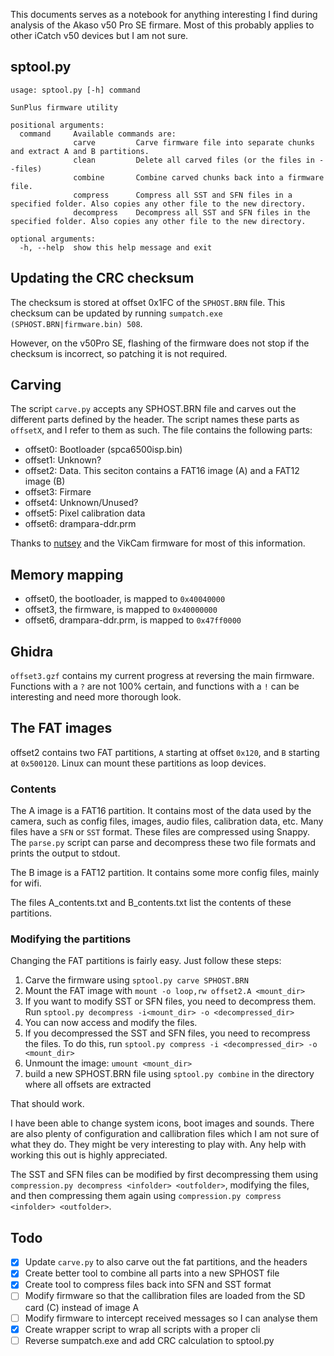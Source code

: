 This documents serves as a notebook for anything interesting I find during
analysis of the Akaso v50 Pro SE firmare. Most of this probably applies to 
other iCatch v50 devices but I am not sure.

## sptool.py
```
usage: sptool.py [-h] command

SunPlus firmware utility

positional arguments:
  command     Available commands are:
              carve       	Carve firmware file into separate chunks and extract A and B partitions.
              clean       	Delete all carved files (or the files in --files)
              combine     	Combine carved chunks back into a firmware file.
              compress    	Compress all SST and SFN files in a specified folder. Also copies any other file to the new directory.
              decompress  	Decompress all SST and SFN files in the specified folder. Also copies any other file to the new directory.

optional arguments:
  -h, --help  show this help message and exit
```

## Updating the CRC checksum
The checksum is stored at offset 0x1FC of the `SPHOST.BRN` file. This checksum 
can be updated by running `sumpatch.exe (SPHOST.BRN|firmware.bin) 508`.

However, on the v50Pro SE, flashing of the firmware does not stop if the 
checksum is incorrect, so patching it is not required. 

## Carving
The script `carve.py` accepts any SPHOST.BRN file and carves out the different 
parts defined by the header. The script names these parts as `offsetX`, and I 
refer to them as such. The file contains the following parts:

- offset0: Bootloader (spca6500isp.bin)
- offset1: Unknown?
- offset2: Data. This seciton contains a FAT16 image (A) and a FAT12 image (B)
- offset3: Firmare
- offset4: Unknown/Unused?
- offset5: Pixel calibration data
- offset6: drampara-ddr.prm

Thanks to [nutsey](https://www.goprawn.com/forum/sunplus-cams/10333-icatch-sunplus-firmware-hacks?p=17034#post17034) 
and the VikCam firmware for most of this information. 


## Memory mapping
- offset0, the bootloader, is mapped to `0x40040000`
- offset3, the firmware, is mapped to `0x40000000`
- offset6, drampara-ddr.prm, is mapped to `0x47ff0000`


## Ghidra
`offset3.gzf` contains my current progress at reversing the main firmware.
Functions with a `?` are not 100% certain, and functions with a `!` can be
interesting and need more thorough look.


## The FAT images
offset2 contains two FAT partitions, `A` starting at offset `0x120`, and `B` 
starting at `0x500120`. Linux can mount these partitions as loop devices.

### Contents
The A image is a FAT16 partition. It contains most of the data used by the 
camera, such as config files, images, audio files, calibration data, etc.
Many files have a `SFN` or `SST` format. These files are compressed using 
Snappy. The `parse.py` script can parse and decompress these two file formats 
and prints the output to stdout. 

The B image is a FAT12 partition. It contains some more config files, mainly 
for wifi.

The files A\_contents.txt and B\_contents.txt list the contents of these 
partitions.

### Modifying the partitions
Changing the FAT partitions is fairly easy. Just follow these steps:
1. Carve the firmware using `sptool.py carve SPHOST.BRN`
2. Mount the FAT image with `mount -o loop,rw offset2.A <mount_dir>`
3. If you want to modify SST or SFN files, you need to decompress them. Run
   `sptool.py decompress -i<mount_dir> -o <decompressed_dir>`
4. You can now access and modify the files.
5. If you decompressed the SST and SFN files, you need to recompress the files.
   To do this, run `sptool.py compress -i <decompressed_dir> -o <mount_dir>`
4. Unmount the image: `umount <mount_dir>`
5. build a new SPHOST.BRN file using `sptool.py combine` in the directory where
   all offsets are extracted

That should work.

I have been able to change system icons, boot images and sounds. There are also
plenty of configuration and callibration files which I am not sure of what they
do. They might be very interesting to play with. Any help with working this out
is highly appreciated. 

The SST and SFN files can be modified by first decompressing them using
`compression.py decompress <infolder> <outfolder>`, modifying the files, and
then compressing them again using `compression.py compress <infolder>
<outfolder>`.


## Todo
- [x] Update `carve.py` to also carve out the fat partitions, and the headers
- [x] Create better tool to combine all parts into a new SPHOST file
- [x] Create tool to compress files back into SFN and SST format
- [ ] Modify firmware so that the callibration files are loaded from the SD card
(C) instead of image A
- [ ] Modify firmware to intercept received messages so I can analyse them
- [x] Create wrapper script to wrap all scripts with a proper cli
- [ ] Reverse sumpatch.exe and add CRC calculation to sptool.py
